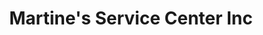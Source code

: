 ---
title: "Martine's Service Center Inc"
url: /middletown/martines-service-center-inc-route-211-east-9/
shop: car repair
---